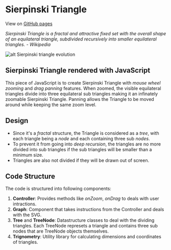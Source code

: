# Sierpinski Triangle

View on [GitHub pages](https://hsriat.github.io/sierpinski-triangle/)

_Sierpinski Triangle is a fractal and attractive fixed set with the overall shape of an equilateral triangle, subdivided recursively into smaller equilateral triangles. - Wikipedia_

![alt Sierpinski triangle evolution](https://upload.wikimedia.org/wikipedia/commons/thumb/0/05/Sierpinski_triangle_evolution.svg/512px-Sierpinski_triangle_evolution.svg.png)

## Sierpinski Triangle rendered with JavaScript
This piece of JavaScript is to create Sierpinski Triangle with _mouse wheel zooming_ and _drag panning_ features. When zoomed, the visible equilateral triangles divide into three equilateral sub triangles making it an infinately zoomable Sierpinski Triangle. Panning allows the Triangle to be moved around while keeping the same zoom level.

## Design
* Since it's a _fractal_ structure, the Triangle is considered as a _tree_, with each triangle being a _node_ and each containing three sub _nodes_.
* To prevent it from going into _deep recursion_, the triangles are no more divided into sub triangles if the sub triangles will be smaller than a minimum size.
* Triangles are also not divided if they will be drawn out of screen.

## Code Structure

The code is structured into following components:
1. __Controller__: Provides methods like _onZoom_, _onDrag_ to deals with user intractions.
2. __Graph__: Component that takes instructions from the Controller and deals with the SVG.
3. __Tree__ and __TreeNode__: Datastructure classes to deal with the dividing triangles. Each TreeNode represets a triangle and contains three sub nodes that are TreeNode objects themselves.
4. __Trignometry__: Utility library for calculating dimensions and coordinates of triangles.

